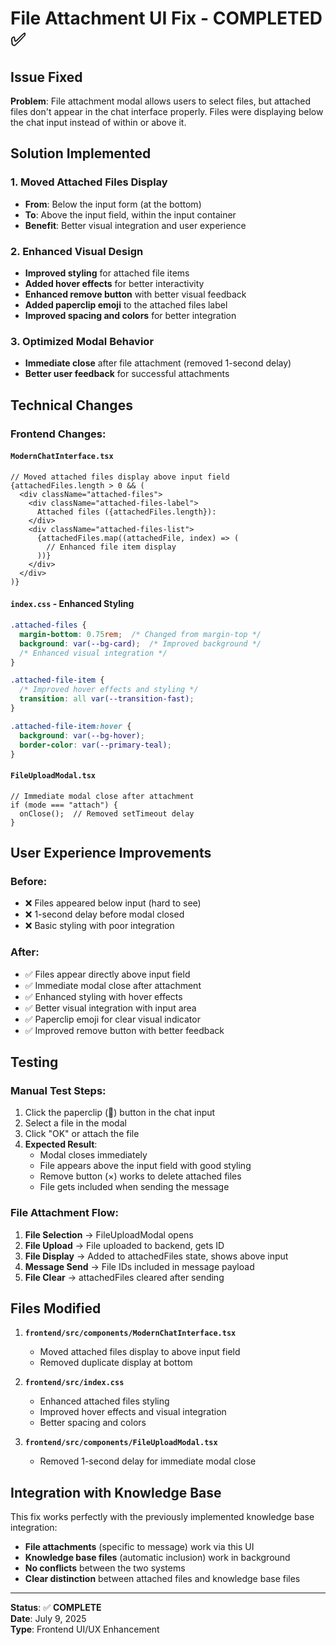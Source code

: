 # File Attachment UI Fix - COMPLETED ✅

## Issue Fixed
**Problem**: File attachment modal allows users to select files, but attached files don't appear in the chat interface properly. Files were displaying below the chat input instead of within or above it.

## Solution Implemented

### 1. **Moved Attached Files Display**
- **From**: Below the input form (at the bottom)
- **To**: Above the input field, within the input container
- **Benefit**: Better visual integration and user experience

### 2. **Enhanced Visual Design**
- **Improved styling** for attached file items
- **Added hover effects** for better interactivity
- **Enhanced remove button** with better visual feedback
- **Added paperclip emoji** to the attached files label
- **Improved spacing and colors** for better integration

### 3. **Optimized Modal Behavior**
- **Immediate close** after file attachment (removed 1-second delay)
- **Better user feedback** for successful attachments

## Technical Changes

### Frontend Changes:

#### `ModernChatInterface.tsx`
```tsx
// Moved attached files display above input field
{attachedFiles.length > 0 && (
  <div className="attached-files">
    <div className="attached-files-label">
      Attached files ({attachedFiles.length}):
    </div>
    <div className="attached-files-list">
      {attachedFiles.map((attachedFile, index) => (
        // Enhanced file item display
      ))}
    </div>
  </div>
)}
```

#### `index.css` - Enhanced Styling
```css
.attached-files {
  margin-bottom: 0.75rem;  /* Changed from margin-top */
  background: var(--bg-card);  /* Improved background */
  /* Enhanced visual integration */
}

.attached-file-item {
  /* Improved hover effects and styling */
  transition: all var(--transition-fast);
}

.attached-file-item:hover {
  background: var(--bg-hover);
  border-color: var(--primary-teal);
}
```

#### `FileUploadModal.tsx`
```tsx
// Immediate modal close after attachment
if (mode === "attach") {
  onClose();  // Removed setTimeout delay
}
```

## User Experience Improvements

### Before:
- ❌ Files appeared below input (hard to see)
- ❌ 1-second delay before modal closed
- ❌ Basic styling with poor integration

### After:
- ✅ Files appear directly above input field
- ✅ Immediate modal close after attachment
- ✅ Enhanced styling with hover effects
- ✅ Better visual integration with input area
- ✅ Paperclip emoji for clear visual indicator
- ✅ Improved remove button with better feedback

## Testing

### Manual Test Steps:
1. Click the paperclip (📎) button in the chat input
2. Select a file in the modal
3. Click "OK" or attach the file
4. **Expected Result**: 
   - Modal closes immediately
   - File appears above the input field with good styling
   - Remove button (×) works to delete attached files
   - File gets included when sending the message

### File Attachment Flow:
1. **File Selection** → FileUploadModal opens
2. **File Upload** → File uploaded to backend, gets ID
3. **File Display** → Added to attachedFiles state, shows above input
4. **Message Send** → File IDs included in message payload
5. **File Clear** → attachedFiles cleared after sending

## Files Modified

1. **`frontend/src/components/ModernChatInterface.tsx`**
   - Moved attached files display to above input field
   - Removed duplicate display at bottom

2. **`frontend/src/index.css`**
   - Enhanced attached files styling
   - Improved hover effects and visual integration
   - Better spacing and colors

3. **`frontend/src/components/FileUploadModal.tsx`**
   - Removed 1-second delay for immediate modal close

## Integration with Knowledge Base

This fix works perfectly with the previously implemented knowledge base integration:
- **File attachments** (specific to message) work via this UI
- **Knowledge base files** (automatic inclusion) work in background
- **No conflicts** between the two systems
- **Clear distinction** between attached files and knowledge base files

---

**Status**: ✅ **COMPLETE**  
**Date**: July 9, 2025  
**Type**: Frontend UI/UX Enhancement
